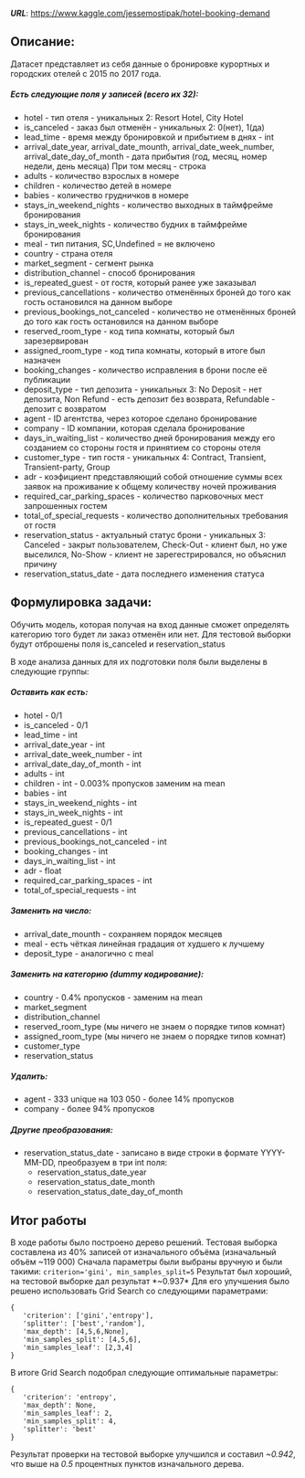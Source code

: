 ***URL***: https://www.kaggle.com/jessemostipak/hotel-booking-demand

## Описание:
Датасет представляет из себя данные о бронировке курортных и городских отелей с 2015 по 2017 года.

##### Есть следующие поля у записей (всего их 32):
* hotel - тип отеля - уникальных 2: Resort Hotel, City Hotel
* is_canceled - заказ был отменён - уникальных 2: 0(нет), 1(да)
* lead_time - время между бронировкой и прибытием в днях - int
* arrival_date_year, arrival_date_mounth, arrival_date_week_number, arrival_date_day_of_month - дата прибытия (год, месяц, номер недели, день месяца) При том месяц - строка
* adults - количество взрослых в номере
* children - количество детей в номере
* babies - количество грудничков в номере
* stays_in_weekend_nights - количество выходных в таймфрейме бронирования
* stays_in_week_nights - количество будних в таймфрейме бронирования
* meal - тип питания, SC,Undefined = не включено
* country - страна отеля
* market_segment - сегмент рынка
* distribution_channel - способ бронирования
* is_repeated_guest - от гостя, который ранее уже заказывал
* previous_cancellations - количество отменённых броней до того как гость остановился на данном выборе
* previous_bookings_not_canceled - количество не отменённых броней до того как гость остановился на данном выборе
* reserved_room_type - код типа комнаты, который был зарезервирован
* assigned_room_type - код типа комнаты, который в итоге был назначен
* booking_changes - количество исправления в брони после её публикации
* deposit_type - тип депозита - уникальных 3: No Deposit - нет депозита, Non Refund - есть депозит без возврата, Refundable - депозит с возвратом
* agent - ID агентства, через которое сделано бронирование
* company - ID компании, которая сделала бронирование
* days_in_waiting_list - количество дней бронирования между его созданием со стороны гостя и принятием со стороны отеля
* customer_type - тип гостя - уникальных 4: Contract, Transient, Transient-party, Group
* adr - коэфициент представляющий собой отношение суммы всех заявок на проживание к общему количеству ночей проживания
* required_car_parking_spaces - количество парковочных мест запрошенных гостем
* total_of_special_requests - количество дополнительных требования от гостя
* reservation_status - актуальный статус брони - уникальных 3: Canceled - закрыт пользователем, Check-Out - клиент был, но уже выселился, No-Show - клиент не зарегестрировался, но объяснил причину
* reservation_status_date - дата последнего изменения статуса

## Формулировка задачи:
Обучить модель, которая получая на вход данные сможет определять категорию того будет ли заказ отменён или нет.
Для тестовой выборки будут отброшены поля is_canceled и reservation_status

В ходе анализа данных для их подготовки поля были выделены в следующие группы:
#####  Оставить как есть:
* hotel - 0/1
* is_canceled - 0/1
* lead_time - int
* arrival_date_year - int
* arrival_date_week_number - int
* arrival_date_day_of_month - int
* adults - int
* children - int - 0.003% пропусков заменим на mean
* babies - int
* stays_in_weekend_nights - int
* stays_in_week_nights - int
* is_repeated_guest - 0/1
* previous_cancellations - int
* previous_bookings_not_canceled - int
* booking_changes - int
* days_in_waiting_list - int
* adr - float
* required_car_parking_spaces - int
* total_of_special_requests - int
##### Заменить на число:
* arrival_date_mounth - сохраняем порядок месяцев
* meal - есть чёткая линейная градация от худшего к лучшему
* deposit_type - аналогично с meal
##### Заменить на категорию (dummy кодирование):
* country - 0.4% пропусков - заменим на mean
* market_segment
* distribution_channel
* reserved_room_type (мы ничего не знаем о порядке типов комнат)
* assigned_room_type (мы ничего не знаем о порядке типов комнат)
* customer_type
* reservation_status
##### Удалить:
* agent - 333 unique на 103 050 - более 14% пропусков
* company - более 94% пропусков
##### Другие преобразования:
* reservation_status_date - записано в виде строки в формате YYYY-MM-DD, преобразуем в три int поля:
    * reservation_status_date_year
    * reservation_status_date_month
    * reservation_status_date_day_of_month

## Итог работы
В ходе работы было построено дерево решений. Тестовая выборка составлена из 40% записей от изначального объёма (изначальный объём ~119 000)
Сначала параметры были выбраны вручную и были такими: `criterion='gini', min_samples_split=5`
Результат был хороший, на тестовой выборке дал результат *~0.937*
Для его улучшения было решено использовать Grid Search со следующими параметрами: 
```
{
   'criterion': ['gini','entropy'],
   'splitter': ['best','random'],
   'max_depth': [4,5,6,None],
   'min_samples_split': [4,5,6],
   'min_samples_leaf': [2,3,4]
}
```

В итоге Grid Search подобрал следующие оптимальные параметры:
```
{
   'criterion': 'entropy',
   'max_depth': None,
   'min_samples_leaf': 2,
   'min_samples_split': 4,
   'splitter': 'best'
}
```

Результат проверки на тестовой выборке улучшился и составил *~0.942*, что выше на *0.5* процентных пунктов изначального дерева.
